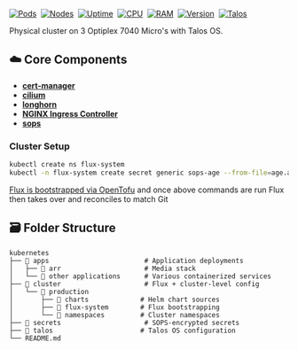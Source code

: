 [![Pods](https://img.shields.io/endpoint?url=https%3A%2F%2Fkromgo.mafyuh.dev%2Fcluster_pods_running&&logo=kubernetes&color=blue)](https://kubernetes.io/)&nbsp;
[![Nodes](https://img.shields.io/endpoint?url=https%3A%2F%2Fkromgo.mafyuh.dev%2Fcluster_node_count&label=Nodes&logo=kubernetes&color=blue)](https://kubernetes.io/)&nbsp;
[![Uptime](https://img.shields.io/endpoint?url=https%3A%2F%2Fkromgo.mafyuh.dev%2Fcluster_uptime_days&label=Uptime&logo=kubernetes&color=blue)](https://kubernetes.io/)&nbsp;
[![CPU](https://img.shields.io/endpoint?url=https%3A%2F%2Fkromgo.mafyuh.dev%2Fcluster_cpu_usage&&logo=kubernetes&label=CPU&color=blue)](https://kubernetes.io/)&nbsp;
[![RAM](https://img.shields.io/endpoint?url=https%3A%2F%2Fkromgo.mafyuh.dev%2Fcluster_memory_usage&&logo=kubernetes&label=RAM&color=blue)](https://kubernetes.io/)&nbsp;
[![Version](https://img.shields.io/endpoint?url=https%3A%2F%2Fkromgo.mafyuh.dev%2Fkubernetes_version&label=Kubernetes&logo=kubernetes&color=blue)](https://kubernetes.io/)&nbsp;
[![Talos](https://img.shields.io/endpoint?url=https%3A%2F%2Fkromgo.mafyuh.dev%2Ftalos_version&&logo=talos&color=blue)](https://kubernetes.io/)&nbsp;

Physical cluster on 3 Optiplex 7040 Micro's with Talos OS.

## ☁️ Core Components
* **[cert-manager](https://cert-manager.io/)**
* **[cilium](https://github.com/cilium/cilium)**
* **[longhorn](https://longhorn.io/)**
* **[NGINX Ingress Controller](https://kubernetes.github.io/ingress-nginx/)**
* **[sops](https://toolkit.fluxcd.io/guides/mozilla-sops/)**

### Cluster Setup
```bash
kubectl create ns flux-system
kubectl -n flux-system create secret generic sops-age --from-file=age.agekey=/home/$USER/.sops/key.txt
```
[Flux is bootstrapped via OpenTofu](https://github.com/Mafyuh/iac/blob/main/terraform/flux/main.tf) and once above commands are run Flux then takes over and reconciles to match Git

## 🗃️ Folder Structure
```shell
kubernetes
├── 📁 apps                        # Application deployments
│   ├── 📁 arr                     # Media stack
│   └── 📁 other applications      # Various containerized services
├── 📁 cluster                     # Flux + cluster-level config
│   └── 📁 production
│       ├── 📁 charts             # Helm chart sources
│       ├── 📁 flux-system        # Flux bootstrapping
│       └── 📁 namespaces         # Cluster namespaces
├── 📁 secrets                     # SOPS-encrypted secrets
├── 📁 talos                      # Talos OS configuration
└── README.md

```